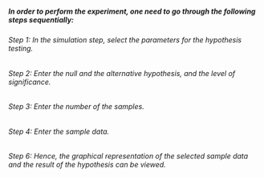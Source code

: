 ##### In order to perform the experiment, one need to go through the following steps sequentially:
###### Step 1:  In the simulation step, select the parameters for the hypothesis testing.
###### Step 2:  Enter the null and the alternative hypothesis, and the level of significance.
###### Step 3:  Enter the number of the samples.
###### Step 4:  Enter the sample data.
###### Step 6:  Hence, the graphical representation of the selected sample data and the result of the hypothesis can be viewed. 
